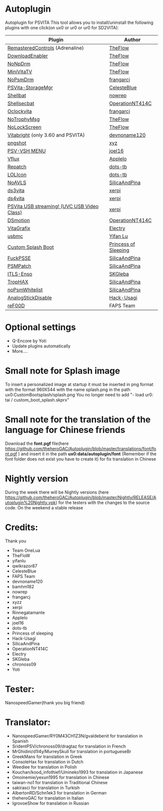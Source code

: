 # Autoplugin
Autoplugin for PSVITA
This tool allows you to install/uninstall the following plugins with one click(on ux0 or ur0 or ur0 for SD2VITA):

| Plugin | Author |
| ------ | ------ |
| [RemasteredControls](https://github.com/TheOfficialFloW/RemasteredControls) (Adrenaline) | [TheFlow](https://github.com/TheOfficialFloW) |
| [DownloadEnabler](https://github.com/TheOfficialFloW/VitaTweaks) | [TheFlow](https://github.com/TheOfficialFloW) |
| [NoNpDrm](https://github.com/TheOfficialFloW/NoNpDrm) | [TheFlow](https://github.com/TheOfficialFloW) |
| [MiniVitaTV](https://github.com/TheOfficialFloW/MiniVitaTV) | [TheFlow](https://github.com/TheOfficialFloW) |
| [NoPsmDrm](https://github.com/frangarcj/NoPsmDrm) | [frangarcj](https://github.com/frangarcj) |
| [PSVita-StorageMgr](https://github.com/CelesteBlue-dev/PSVita-StorageMgr) | [CelesteBlue](https://github.com/CelesteBlue-dev) |
| [Shellbat](https://github.com/nowrep/vita-shellbat) | [nowrep](https://github.com/nowrep) |
| [Shellsecbat](https://github.com/OperationNT414C/ShellSecBat) | [OperationNT414C](https://github.com/OperationNT414C) |
| [Oclockvita](https://github.com/frangarcj/oclockvita) | [frangarcj](https://github.com/frangarcj) |
| [NoTrophyMsg](https://github.com/TheOfficialFloW/VitaTweaks) | [TheFlow](https://github.com/TheOfficialFloW) |
| [NoLockScreen](https://github.com/TheOfficialFloW/VitaTweaks) | [TheFlow](https://github.com/TheOfficialFloW) |
| [Vitabright](https://github.com/devnoname120/vitabright) (only 3.60 and PSVITA) | [devnoname120](https://github.com/devnoname120) |
| [pngshot](https://github.com/xyzz/pngshot) | [xyz](https://github.com/xyzz) |
| [PSV-VSH MENU](https://github.com/joel16/PSV-VSH-Menu) | [joel16](https://github.com/joel16) |
| [Vflux](https://github.com/Applelo/vFlux) | [Applelo](https://github.com/Applelo) |
| [Repatch](https://github.com/dots-tb/rePatch-reDux0) | [dots-tb](https://github.com/dots-tb) |
| [LOLIcon](https://github.com/dots-tb/LOLIcon) | [dots-tb](https://github.com/dots-tb) |
| [NoAVLS](https://bitbucket.org/SilicaAndPina/noavls) | [SilicaAndPina](https://bitbucket.org/SilicaAndPina/) |
| [ds3vita](https://github.com/xerpi/ds3vita) | [xerpi](https://github.com/xerpi) |
| [ds4vita](https://github.com/xerpi/ds4vita) | [xerpi](https://github.com/xerpi) |
| [PSVita USB streaming! (UVC USB Video Class)](https://github.com/xerpi/vita-udcd-uvc) | [xerpi](https://github.com/xerpi) |
| [DSmotion](https://github.com/OperationNT414C/DSMotion) | [OperationNT414C](https://github.com/OperationNT414C) |
| [VitaGrafix](https://github.com/Electry/VitaGrafix) | [Electry](https://github.com/Electry) |
| [usbmc](https://github.com/yifanlu/usbmc) | [Yifan Lu](https://github.com/yifanlu) |
| [Custom Splash Boot](https://github.com/Princess-of-Sleeping/PSP2-CustomBootSplash) | [Princess of Sleeping](https://github.com/Princess-of-Sleeping) |
| [FuckPSSE](https://bitbucket.org/SilicaAndPina/fuckpsse) | [SilicaAndPina](https://bitbucket.org/SilicaAndPina/) |
| [PSMPatch](https://bitbucket.org/SilicaAndPina/psmpatch) | [SilicaAndPina](https://bitbucket.org/SilicaAndPina/) |
| [ITLS-Enso](https://github.com/SKGleba/iTLS-Enso) | [SKGleba](https://github.com/SKGleba)|
| [TropHAX](https://bitbucket.org/SilicaAndPina/trophax) | [SilicaAndPina](https://bitbucket.org/SilicaAndPina/) |
| [noPsmWhitelist](https://bitbucket.org/SilicaAndPina/nopsmwhitelist) | [SilicaAndPina](https://bitbucket.org/SilicaAndPina/) |
| [AnalogStickDisable](https://github.com/Hack-Usagi/AnalogStickDisable) | [Hack-Usagi](https://github.com/Hack-Usagi) |
| [reF00D](https://github.com/dots-tb/reF00D) | FAPS Team |

# Optional settings
- Q-Encore by Yoti
- Update plugins automatically
- More....

# Small note for Splash image
To insert a personalized image at startup it must be inserted in png format with the format 960X544 with the name splash.png in the path ux0:CustomBootsplash/splash.png
You no longer need to add "- load ur0: tai / custom_boot_splash.skprx"
# Small note for the translation of the language for Chinese friends
Download the **font.pgf** file(here https://github.com/theheroGAC/Autoplugin/blob/master/translations/font/font.pgf ) and insert it in the path **ux0:data/autoplugin/font** (Remember if the font folder does not exist you have to create it) for fix translation in Chinese
# Nightly version
During the week there will be Nightly versions (here https://github.com/theheroGAC/Autoplugin/blob/master/Nightly/RELEASE/Autoplugin%20Nightly.vpk) for the testers with the changes to the source code. On the weekend a stable release
# Credits:
 Thank you
- Team OneLua
- TheFloW
- yifanlu
- qwikrazor87
- CelesteBlue
- FAPS Team
- devnoname120
- bamhm182
- nowrep
- frangarcj
- xyzz
- xerpi
- Rinnegatamante
- Applelo
- joel16
- dots-tb
- Princess of sleeping
- Hack-Usagi
- SilicaAndPina
- OperationNT414C
- Electry
- SKGleba
- chronoss09
- Yoti
# Tester:
NanospeedGamer(thank you big friend)
# Translator:
- NanospeedGamer/RY0M43CH1Z3N/gvaldebenit for translation in Spanish
- SridentPSV/chronoss09/dragtaz for translation in French
- MrGhidini/d1l4y/MurreySkull for translation in portugueseBr
- GreekMans for translation in Greek
- ConsoleHax for translation in Dutch
- Weediee for translation in Polish
- Kouchan/kood_infothief/Umineko1993 for translation in Japanese
- Omoinemie/yexun1995 for translation in Chinese
- taiwan-no1 for translation in Traditional Chinese
- sakirasci for translation in Turkish
- AlbertonRD/Schn1ek3 for translation in German
- theheroGAC for translation in Italian
- IgrovoeShow for translation in Russian
